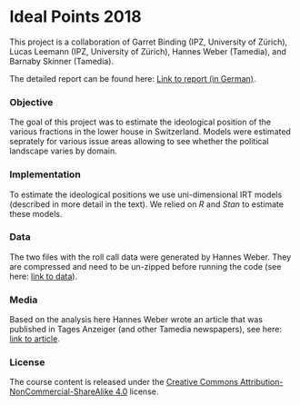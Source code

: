 # Ideal Points 2018

This project is a collaboration of Garret Binding (IPZ, University of Zürich), Lucas Leemann (IPZ, University of Zürich), Hannes Weber (Tamedia), and Barnaby Skinner (Tamedia).

The detailed report can be found here: [Link to report (in German)](https://github.com/lleemann/Ideal-points-2018/blob/master/Idealpunkte_2018.pdf).

### Objective

The goal of this project was to estimate the ideological position of the various fractions in the lower house in Switzerland. Models were estimated seprately for various issue areas allowing to see whether the political landscape varies by domain.

### Implementation
 
 To estimate the ideological positions we use uni-dimensional IRT models (described in more detail in the text). We relied on *R* and *Stan* to estimate these models.

### Data
The two files with the roll call data were generated by Hannes Weber. They are compressed and need to be un-zipped before running the code (see here: [link to data](https://github.com/lleemann/ideal_gb_ll/tree/master/Data)).

### Media
Based on the analysis here Hannes Weber wrote an article that was published in Tages Anzeiger (and other Tamedia newspapers), see here: [link to article](https://www.tagesanzeiger.ch/schweiz/standard/ab-durch-die-mitte/story/31439914).

### License
The course content is released under the [Creative Commons Attribution-NonCommercial-ShareAlike 4.0](http://creativecommons.org/licenses/by-nc-sa/4.0/) license.
